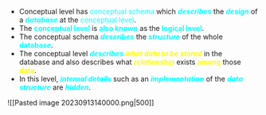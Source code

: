 - Conceptual level has <span style="color:#00ffff">conceptual schema</span> which ***<span style="color:#00ffff">describes</span>*** the ***<span style="color:#00ffff">design</span>*** of a ***<span style="color:#00ffff">database</span>*** at the <span style="color:#00ffff">conceptual level</span>.
- The **<span style="color:#00ffff">conceptual level</span>** is **<span style="color:#00ffff">also known</span>** as the **<span style="color:#00ffff">logical level</span>**. 
- The conceptual schema ***<span style="color:#00ffff">describes</span>*** the ***<span style="color:#00ffff">structure</span>*** of the whole **<span style="color:#00ffff">database</span>**. 
- The conceptual level ***<span style="color:#00ffff">describes</span>*** ***<span style="color:#fffd01">what data to be stored</span>*** in the database and also describes what ***<span style="color:#fffd01">relationship</span>*** exists **<span style="color:#fffd01">among</span>** those **<span style="color:#fffd01">data</span>**.
- In this level, ***<span style="color:#00ffff">internal details</span>*** such as an ***<span style="color:#00ffff">implementation</span>*** of the ***<span style="color:#00ffff">data structure</span>*** are ***<span style="color:#00ffff">hidden</span>***.

![[Pasted image 20230913140000.png|500]]